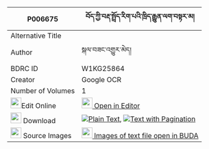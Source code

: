 |P006675|བོད་ཀྱི་བརྡ་སྤྲོད་རིག་པའི་ཁྲིད་རྒྱུན་ལག་བསྟར་མ། 
| --- | --- 
|Alternative Title |
|Author| སྐལ་བཟང་འགྱུར་མེད།
|BDRC ID | W1KG25864
|Creator | Google OCR
|Number of Volumes| 1
|<img width="25" src="https://img.icons8.com/color/25/000000/edit-property.png">Edit Online| [<img width="25" src="https://avatars.githubusercontent.com/u/45091458?s=200&v=4"> Open in Editor](http://editor.openpecha.org/P006675)
|<img width="25" src="https://img.icons8.com/fluent/48/000000/download-2.png"/>  Download | [![](https://img.icons8.com/color/20/000000/txt.png)Plain Text](https://github.com/Openpecha/P006675/releases/download/v2/bo_kyi_datro_rigpa_i_tri_gyun__plain_P006675.zip), [![](https://img.icons8.com/color/20/000000/txt.png)Text with Pagination](https://github.com/Openpecha/P006675/releases/download/v2/bo_kyi_datro_rigpa_i_tri_gyun__pages_P006675.zip)
|<img width="25" src="https://img.icons8.com/plasticine/100/000000/pictures-folder.png"/>  Source Images | [<img width="25" src="https://library.bdrc.io/icons/BUDA-small.svg"> Images of text file open in BUDA](https://library.bdrc.io/show/bdr:W1KG25864)